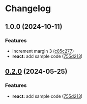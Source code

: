 # Changelog

## 1.0.0 (2024-10-11)


### Features

* increment margin 3 ([c85c277](https://github.com/slopez93/release-please-monorepo-example/commit/c85c277e833cf03f85722dcde57b6ff6ef64d678))
* **react:** add sample code ([755d213](https://github.com/slopez93/release-please-monorepo-example/commit/755d2133dde08b8e1aeb2012256ee58b934fc346))

## [0.2.0](https://github.com/amarjanica/release-please-monorepo-example/compare/hello-react-v0.1.0...hello-react@v0.2.0) (2024-05-25)


### Features

* **react:** add sample code ([755d213](https://github.com/amarjanica/release-please-monorepo-example/commit/755d2133dde08b8e1aeb2012256ee58b934fc346))
